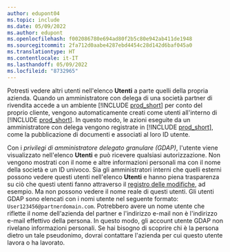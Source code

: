 ```yaml
---
author: edupont04
ms.topic: include
ms.date: 05/09/2022
ms.author: edupont
ms.openlocfilehash: f002086780e694ad80f2b5c80e942ab411de1948
ms.sourcegitcommit: 2fa712d0aabe4287ebd4454c28d142d6baf045a0
ms.translationtype: HT
ms.contentlocale: it-IT
ms.lasthandoff: 05/09/2022
ms.locfileid: "8732965"
---
```

Potresti vedere altri utenti nell'elenco **Utenti** a parte quelli della propria azienda. Quando un amministratore con delega di una società partner di rivendita accede a un ambiente [!INCLUDE [prod_short](prod_short.md)] per conto del proprio cliente, vengono automaticamente creati come utenti all'interno di [!INCLUDE [prod_short](prod_short.md)]. In questo modo, le azioni eseguite da un amministratore con delega vengono registrate in [!INCLUDE [prod_short](prod_short.md)], come la pubblicazione di documenti e associati al loro ID utente.  

Con i *privilegi di amministratore delegato granulare (GDAP)*, l'utente viene visualizzato nell'elenco **Utenti** e può ricevere qualsiasi autorizzazione. Non vengono mostrati con il nome e altre informazioni personali ma con il nome della società e un ID univoco. Sia gli amministratori interni che quelli esterni possono vedere questi utenti nell'elenco **Utenti** e hanno piena trasparenza su ciò che questi utenti fanno attraverso il [registro delle modifiche](../across-log-changes.md), ad esempio. Ma non possono vedere il nome reale di questi utenti. Gli utenti GDAP sono elencati con i nomi utente nel seguente formato: `User123456@partnerdomain.com`. Potrebbero avere un nome utente che riflette il nome dell'azienda del partner e l'indirizzo e-mail non è l'indirizzo e-mail effettivo della persona. In questo modo, gli account utente GDAP non rivelano informazioni personali. Se hai bisogno di scoprire chi è la persona dietro un tale pseudonimo, dovrai contattare l'azienda per cui questo utente lavora o ha lavorato.  
